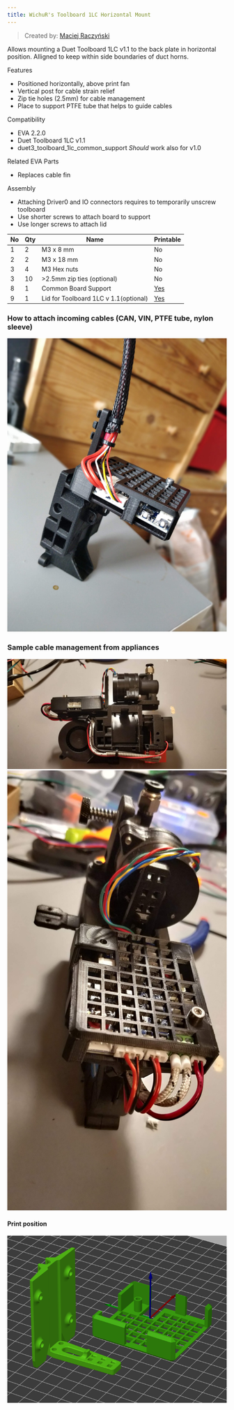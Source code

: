 ```yaml
---
title: WichuR's Toolboard 1LC Horizontal Mount
---
```


> Created by: [Maciej Raczyński](https://github.com/wichur)

Allows mounting a Duet Toolboard 1LC v1.1 to the back plate in horizontal position. Alligned to keep within side boundaries of duct horns.

Features
- Positioned horizontally, above print fan
- Vertical post for cable strain relief
- Zip tie holes (2.5mm) for cable management
- Place to support PTFE tube that helps to guide cables

Compatibility
- EVA 2.2.0 
- Duet Toolboard 1LC v1.1
- duet3_toolboard_1lc_common_support *Should* work also for v1.0

Related EVA Parts
- Replaces cable fin

Assembly
- Attaching Driver0 and IO connectors requires to temporarily unscrew toolboard
- Use shorter screws to attach board to support
- Use longer screws to attach lid

| No | Qty | Name                                           | Printable |
| -- | --- | ---------------------------------------------- | --------- |
| 1  | 2   | M3 x 8 mm                                      | No        |
| 2  | 2   | M3 x 18 mm                                     | No        |
| 3  | 4   | M3 Hex nuts                                    | No        |
| 3  | 10  | >2.5mm zip ties (optional)                     | No        |
| 8  | 1   | Common Board Support                           | [Yes](stl/duet3_toolboard_1lc_common_support.stl) |
| 9  | 1   | Lid for Toolboard 1LC v 1.1(optional)          | [Yes](stl/duet3_toolboard_1lc_v11.stl)       |

### How to attach incoming cables (CAN, VIN, PTFE tube, nylon sleeve)
![not_cube](assets/duet3_toolboard_1lc_cable_management_1.jpg)

### Sample cable management from appliances
![not_cube](assets/duet3_toolboard_1lc_cable_management_2.jpg)
![not_cube](assets/duet3_toolboard_1lc_cable_management_3.jpg)

#### Print position
![not_cube](assets/duet3_toolboard_1lc_print.png)
